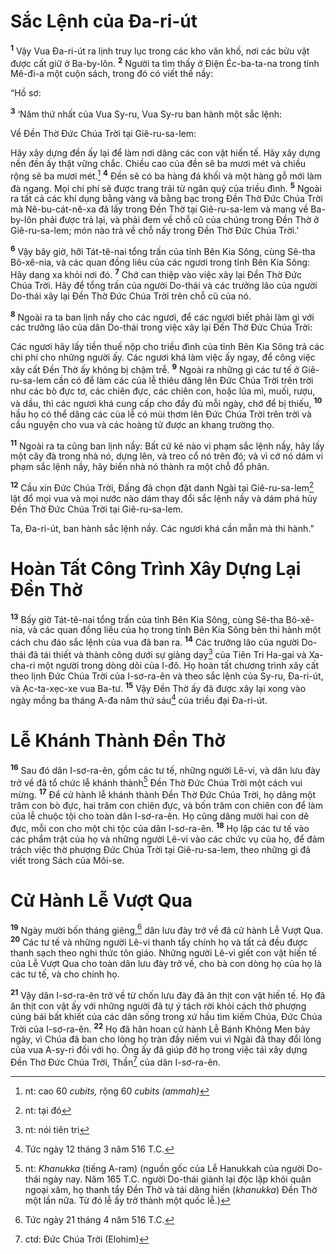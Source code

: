 # Sắc Lệnh của Ða-ri-út

<sup><b>1</b></sup> Vậy Vua Ða-ri-út ra lịnh truy lục trong các kho văn khố, nơi các bửu vật được cất giữ ở Ba-by-lôn. <sup><b>2</b></sup> Người ta tìm thấy ở Ðiện Éc-ba-ta-na trong tỉnh Mê-đi-a một cuộn sách, trong đó có viết thế nầy:

“Hồ sơ:

<sup><b>3</b></sup> ‘Năm thứ nhất của Vua Sy-ru, Vua Sy-ru ban hành một sắc lệnh:

Về Ðền Thờ Ðức Chúa Trời tại Giê-ru-sa-lem:

Hãy xây dựng đền ấy lại để làm nơi dâng các con vật hiến tế. Hãy xây dựng nền đền ấy thật vững chắc. Chiều cao của đền sẽ ba mươi mét và chiều rộng sẽ ba mươi mét.[^1-94daadab-89fb-43f5-9484-980dd697c633] <sup><b>4</b></sup> Ðền sẽ có ba hàng đá khối và một hàng gỗ mới làm đà ngang. Mọi chi phí sẽ được trang trải từ ngân quỹ của triều đình. <sup><b>5</b></sup> Ngoài ra tất cả các khí dụng bằng vàng và bằng bạc trong Ðền Thờ Ðức Chúa Trời mà Nê-bu-cát-nê-xa đã lấy trong Ðền Thờ tại Giê-ru-sa-lem và mang về Ba-by-lôn phải được trả lại, và phải đem về chỗ cũ của chúng trong Ðền Thờ ở Giê-ru-sa-lem; món nào trả về chỗ nấy trong Ðền Thờ Ðức Chúa Trời.’

<sup><b>6</b></sup> Vậy bây giờ, hỡi Tát-tê-nai tổng trấn của tỉnh Bên Kia Sông, cùng Sê-tha Bô-xê-nia, và các quan đồng liêu của các ngươi trong tỉnh Bên Kia Sông: Hãy dang xa khỏi nơi đó. <sup><b>7</b></sup> Chớ can thiệp vào việc xây lại Ðền Thờ Ðức Chúa Trời. Hãy để tổng trấn của người Do-thái và các trưởng lão của người Do-thái xây lại Ðền Thờ Ðức Chúa Trời trên chỗ cũ của nó.

<sup><b>8</b></sup> Ngoài ra ta ban lịnh nầy cho các ngươi, để các ngươi biết phải làm gì với các trưởng lão của dân Do-thái trong việc xây lại Ðền Thờ Ðức Chúa Trời:

Các ngươi hãy lấy tiền thuế nộp cho triều đình của tỉnh Bên Kia Sông trả các chi phí cho những người ấy. Các ngươi khá làm việc ấy ngay, để công việc xây cất Ðền Thờ ấy không bị chậm trễ. <sup><b>9</b></sup> Ngoài ra những gì các tư tế ở Giê-ru-sa-lem cần có để làm các của lễ thiêu dâng lên Ðức Chúa Trời trên trời như các bò đực tơ, các chiên đực, các chiên con, hoặc lúa mì, muối, rượu, và dầu, thì các ngươi khá cung cấp cho đầy đủ mỗi ngày, chớ để bị thiếu, <sup><b>10</b></sup> hầu họ có thể dâng các của lễ có mùi thơm lên Ðức Chúa Trời trên trời và cầu nguyện cho vua và các hoàng tử được an khang trường thọ.

<sup><b>11</b></sup> Ngoài ra ta cũng ban lịnh nầy: Bất cứ kẻ nào vi phạm sắc lệnh nầy, hãy lấy một cây đà trong nhà nó, dựng lên, và treo cổ nó trên đó; và vì cớ nó dám vi phạm sắc lệnh nầy, hãy biến nhà nó thành ra một chỗ đổ phân.

<sup><b>12</b></sup> Cầu xin Ðức Chúa Trời, Ðấng đã chọn đặt danh Ngài tại Giê-ru-sa-lem[^2-94daadab-89fb-43f5-9484-980dd697c633] lật đổ mọi vua và mọi nước nào dám thay đổi sắc lệnh nầy và dám phá hủy Ðền Thờ Ðức Chúa Trời tại Giê-ru-sa-lem.

Ta, Ða-ri-út, ban hành sắc lệnh nầy. Các ngươi khá cần mẫn mà thi hành.”

# Hoàn Tất Công Trình Xây Dựng Lại Ðền Thờ

<sup><b>13</b></sup> Bấy giờ Tát-tê-nai tổng trấn của tỉnh Bên Kia Sông, cùng Sê-tha Bô-xê-nia, và các quan đồng liêu của họ trong tỉnh Bên Kia Sông bèn thi hành một cách chu đáo sắc lệnh của vua đã ban ra. <sup><b>14</b></sup> Các trưởng lão của người Do-thái đã tái thiết và thành công dưới sự giảng dạy[^3-94daadab-89fb-43f5-9484-980dd697c633] của Tiên Tri Ha-gai và Xa-cha-ri một người trong dòng dõi của I-đô. Họ hoàn tất chương trình xây cất theo lịnh Ðức Chúa Trời của I-sơ-ra-ên và theo sắc lệnh của Sy-ru, Ða-ri-út, và Ạc-ta-xẹc-xe vua Ba-tư. <sup><b>15</b></sup> Vậy Ðền Thờ ấy đã được xây lại xong vào ngày mồng ba tháng A-đa năm thứ sáu[^4-94daadab-89fb-43f5-9484-980dd697c633] của triều đại Ða-ri-út.

# Lễ Khánh Thành Ðền Thờ

<sup><b>16</b></sup> Sau đó dân I-sơ-ra-ên, gồm các tư tế, những người Lê-vi, và dân lưu đày trở về đã tổ chức lễ khánh thành[^5-94daadab-89fb-43f5-9484-980dd697c633] Ðền Thờ Ðức Chúa Trời một cách vui mừng. <sup><b>17</b></sup> Ðể cử hành lễ khánh thành Ðền Thờ Ðức Chúa Trời, họ dâng một trăm con bò đực, hai trăm con chiên đực, và bốn trăm con chiên con để làm của lễ chuộc tội cho toàn dân I-sơ-ra-ên. Họ cũng dâng mười hai con dê đực, mỗi con cho một chi tộc của dân I-sơ-ra-ên. <sup><b>18</b></sup> Họ lập các tư tế vào các phẩm trật của họ và những người Lê-vi vào các chức vụ của họ, để đảm trách việc thờ phượng Ðức Chúa Trời tại Giê-ru-sa-lem, theo những gì đã viết trong Sách của Môi-se.

# Cử Hành Lễ Vượt Qua

<sup><b>19</b></sup> Ngày mười bốn tháng giêng,[^6-94daadab-89fb-43f5-9484-980dd697c633] dân lưu đày trở về đã cử hành Lễ Vượt Qua. <sup><b>20</b></sup> Các tư tế và những người Lê-vi thanh tẩy chính họ và tất cả đều được thanh sạch theo nghi thức tôn giáo. Những người Lê-vi giết con vật hiến tế của Lễ Vượt Qua cho toàn dân lưu đày trở về, cho bà con dòng họ của họ là các tư tế, và cho chính họ.

<sup><b>21</b></sup> Vậy dân I-sơ-ra-ên trở về từ chốn lưu đày đã ăn thịt con vật hiến tế. Họ đã ăn thịt con vật ấy với những người đã tự ý tách rời khỏi cách thờ phượng cúng bái bất khiết của các dân sống trong xứ hầu tìm kiếm Chúa, Ðức Chúa Trời của I-sơ-ra-ên. <sup><b>22</b></sup> Họ đã hân hoan cử hành Lễ Bánh Không Men bảy ngày, vì Chúa đã ban cho lòng họ tràn đầy niềm vui vì Ngài đã thay đổi lòng của vua A-sy-ri đối với họ. Ông ấy đã giúp đỡ họ trong việc tái xây dựng Ðền Thờ Ðức Chúa Trời, Thần[^7-94daadab-89fb-43f5-9484-980dd697c633] của dân I-sơ-ra-ên.

[^1-94daadab-89fb-43f5-9484-980dd697c633]: nt: cao 60 _cubits,_ rộng 60 _cubits (ammah)_

[^2-94daadab-89fb-43f5-9484-980dd697c633]: nt: tại đó

[^3-94daadab-89fb-43f5-9484-980dd697c633]: nt: nói tiên tri

[^4-94daadab-89fb-43f5-9484-980dd697c633]: Tức ngày 12 tháng 3 năm 516 T.C.

[^5-94daadab-89fb-43f5-9484-980dd697c633]: nt: _Khanukka_ (tiếng A-ram) (nguồn gốc của Lễ Hanukkah của người Do-thái ngày nay. Năm 165 T.C. người Do-thái giành lại độc lập khỏi quân ngoại xâm, họ thanh tẩy Ðền Thờ và tái dâng hiến (_khanukka_) Ðền Thờ một lần nữa. Từ đó lễ ấy trở thành một quốc lễ.)

[^6-94daadab-89fb-43f5-9484-980dd697c633]: Tức ngày 21 tháng 4 năm 516 T.C.

[^7-94daadab-89fb-43f5-9484-980dd697c633]: ctd: Ðức Chúa Trời (Elohim)
